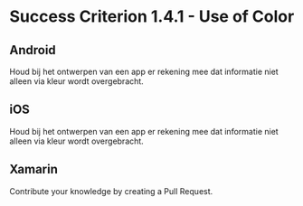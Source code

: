 # Success Criterion 1.4.1 - Use of Color

## Android

Houd bij het ontwerpen van een app er rekening mee dat informatie niet alleen via kleur wordt overgebracht.

## iOS

Houd bij het ontwerpen van een app er rekening mee dat informatie niet alleen via kleur wordt overgebracht.

## Xamarin

Contribute your knowledge by creating a Pull Request.
